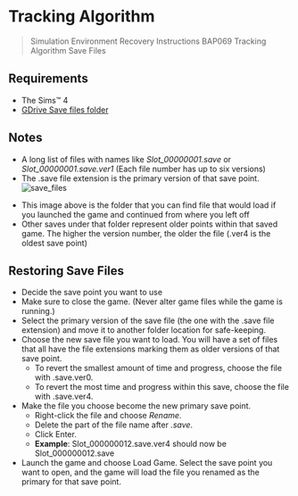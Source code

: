 # Tracking Algorithm
> Simulation Environment Recovery Instructions
BAP069 Tracking Algorithm Save Files
## Requirements
 * The Sims™ 4
 * [GDrive Save files folder](https://drive.google.com/drive/u/1/folders/1f1nGYSPDRB9sMwHuP3Ou04Mb7D-MnE95)
## Notes
- A long list of files with names like *Slot_00000001.save* or *Slot_00000001.save.ver1* (Each file number has up to six versions)
- The .save file extension is the primary version of that save point.
![save_files](https://user-images.githubusercontent.com/56030997/113425713-0a9b4180-93db-11eb-8f1b-83590ed6b412.jpg)<br/>
 * This image above is the folder that you can find file that would load if you launched the game and continued from where you left off 
 * Other saves under that folder represent older points within that saved game. The higher the version number, the older the file (.ver4 is the oldest save point)
## Restoring Save Files
* Decide the save point you want to use
* Make sure to close the game. (Never alter game files while the game is running.)
* Select the primary version of the save file (the one with the .save file extension) and move it to another folder location for safe-keeping.
* Choose the new save file you want to load. You will have a set of files that all have the file extensions marking them as older versions of that save point.
  *  To revert the smallest amount of time and progress, choose the file with .save.ver0.
  *  To revert the most time and progress within this save, choose the file with .save.ver4.
* Make the file you choose become the new primary save point.
  * Right-click the file and choose *Rename*.
  * Delete the part of the file name after *.save*.
  * Click Enter.
  * **Example**: Slot_000000012.save.ver4 should now be Slot_000000012.save
* Launch the game and choose Load Game. Select the save point you want to open, and the game will load the file you renamed as the primary for that save point.
